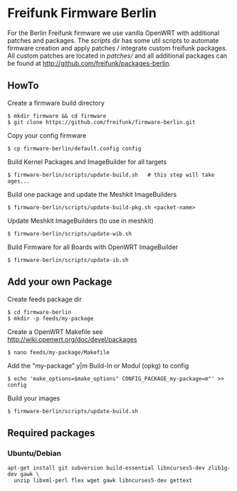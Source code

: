 Freifunk Firmware Berlin
========================

For the Berlin Freifunk firmware we use vanilla OpenWRT with additional patches
and packages. The *scripts* dir has some util scripts to automate firmware
creation and apply patches / integrate custom freifunk packages. All custom
patches are located in *patches/* and all additional packages can be found at
http://github.com/freifunk/packages-berlin.

HowTo
-----

Create a firmware build directory
```
$ mkdir firmware && cd firmware
$ git clone https://github.com/freifunk/firmware-berlin.git
```

Copy your config firmware
```
$ cp firmware-berlin/default.config config
```

Build Kernel Packages and ImageBuilder for all targets
```
$ firmware-berlin/scripts/update-build.sh   # this step will take ages...
```

Build one package and update the Meshkit ImageBuilders
```
$ firmware-berlin/scripts/update-build-pkg.sh <packet-name>
```

Update Meshkit ImageBuilders (to use in meshkit)
```
$ firmware-berlin/scripts/update-wib.sh
```

Build Firmware for all Boards with OpenWRT ImageBuilder
```
$ firmware-berlin/scripts/update-ib.sh
```


Add your own Package
--------------------

Create feeds package dir
```
$ cd firmware-berlin
$ mkdir -p feeds/my-package
```

Create a OpenWRT Makefile see http://wiki.openwrt.org/doc/devel/packages
```
$ nano feeds/my-package/Makefile
```

Add the "my-package" y|m Build-In or Modul (opkg) to config
```
$ echo 'make_options=$make_options" CONFIG_PACKAGE_my-package=m"' >> config
```

Build your images
```
$ firmware-berlin/scripts/update-build.sh
```


## Required packages
### Ubuntu/Debian
```
apt-get install git subversion build-essential libncurses5-dev zlib1g-dev gawk \
  unzip libxml-perl flex wget gawk libncurses5-dev gettext
```
